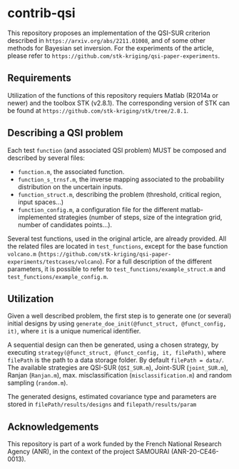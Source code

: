 # contrib-qsi
This repository proposes an implementation of the QSI-SUR criterion described in `https://arxiv.org/abs/2211.01008`, and of some other methods for Bayesian set inversion.
For the experiments of the article, please refer to `https://github.com/stk-kriging/qsi-paper-experiments`.

## Requirements

Utilization of the functions of this repository requiers Matlab (R2014a or newer) and the toolbox STK (v2.8.1). The corresponding version of STK can be found at
`https://github.com/stk-kriging/stk/tree/2.8.1`.

## Describing a QSI problem

Each test `function` (and associated QSI problem) MUST be composed and described by several files:
- `function.m`, the associated function.
- `function_s_trnsf.m`, the inverse mapping associated to the probability distribution on the uncertain inputs.
- `function_struct.m`, describing the problem (threshold, critical region, input spaces...)
- `function_config.m`, a configuration file for the different matlab-implemented strategies (number of steps, size of the integration grid, number of candidates points...).

Several test functions, used in the original article, are already provided. All the related files are located in `test_functions`, except for the base function `volcano.m` 
(`https://github.com/stk-kriging/qsi-paper-experiments/testcases/volcano`). For a full description of the different parameters, it is possible to refer to `test_functions/example_struct.m` 
and `test_functions/example_config.m`.

## Utilization

Given a well described problem, the first step is to generate one (or several) initial designs by using `generate_doe_init(@funct_struct, @funct_config, it)`, where `it` is a unique numerical identifier.

A sequential design can then be generated, using a chosen strategy, by executing `strategy(@funct_struct, @funct_config, it, filePath)`, where `filePath` is the path to a data storage folder. By default `filePath = data/`.
The available strategies are QSI-SUR (`QSI_SUR.m`), Joint-SUR (`joint_SUR.m`), Ranjan (`Ranjan.m`), max. misclassification (`misclassification.m`) and random sampling (`random.m`).

The generated designs, estimated covariance type and parameters are stored in `filePath/results/designs` and `filepath/results/param`

## Acknowledgements

This repository is part of a work funded by the French National Research Agency (ANR), in the context of the project SAMOURAI (ANR-20-CE46-0013).
